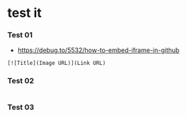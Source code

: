 
# test it

### Test 01
* https://debug.to/5532/how-to-embed-iframe-in-github
```
[![Title](Image URL)](Link URL)
```

### Test 02
```
```

### Test 03
```
```

